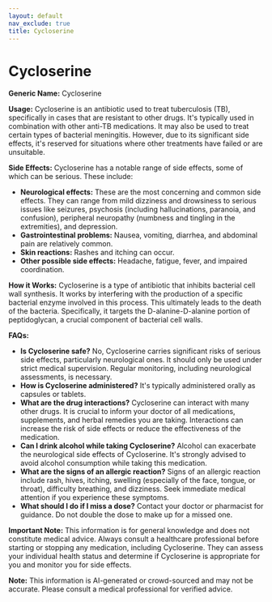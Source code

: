 ```yaml
---
layout: default
nav_exclude: true
title: Cycloserine
---
```


# Cycloserine

**Generic Name:** Cycloserine

**Usage:** Cycloserine is an antibiotic used to treat tuberculosis (TB), specifically in cases that are resistant to other drugs.  It's typically used in combination with other anti-TB medications. It may also be used to treat certain types of bacterial meningitis.  However, due to its significant side effects, it's reserved for situations where other treatments have failed or are unsuitable.

**Side Effects:** Cycloserine has a notable range of side effects, some of which can be serious.  These include:

* **Neurological effects:**  These are the most concerning and common side effects. They can range from mild dizziness and drowsiness to serious issues like seizures, psychosis (including hallucinations, paranoia, and confusion), peripheral neuropathy (numbness and tingling in the extremities), and depression.
* **Gastrointestinal problems:** Nausea, vomiting, diarrhea, and abdominal pain are relatively common.
* **Skin reactions:** Rashes and itching can occur.
* **Other possible side effects:**  Headache, fatigue, fever, and impaired coordination.


**How it Works:** Cycloserine is a type of antibiotic that inhibits bacterial cell wall synthesis. It works by interfering with the production of a specific bacterial enzyme involved in this process. This ultimately leads to the death of the bacteria.  Specifically, it targets the D-alanine-D-alanine portion of peptidoglycan, a crucial component of bacterial cell walls.

**FAQs:**

* **Is Cycloserine safe?** No, Cycloserine carries significant risks of serious side effects, particularly neurological ones.  It should only be used under strict medical supervision.  Regular monitoring, including neurological assessments, is necessary.
* **How is Cycloserine administered?** It's typically administered orally as capsules or tablets.
* **What are the drug interactions?** Cycloserine can interact with many other drugs. It is crucial to inform your doctor of all medications, supplements, and herbal remedies you are taking.  Interactions can increase the risk of side effects or reduce the effectiveness of the medication.
* **Can I drink alcohol while taking Cycloserine?**  Alcohol can exacerbate the neurological side effects of Cycloserine.  It's strongly advised to avoid alcohol consumption while taking this medication.
* **What are the signs of an allergic reaction?**  Signs of an allergic reaction include rash, hives, itching, swelling (especially of the face, tongue, or throat), difficulty breathing, and dizziness. Seek immediate medical attention if you experience these symptoms.
* **What should I do if I miss a dose?**  Contact your doctor or pharmacist for guidance. Do not double the dose to make up for a missed one.


**Important Note:** This information is for general knowledge and does not constitute medical advice.  Always consult a healthcare professional before starting or stopping any medication, including Cycloserine.  They can assess your individual health status and determine if Cycloserine is appropriate for you and monitor you for side effects.


**Note:** This information is AI-generated or crowd-sourced and may not be accurate. Please consult a medical professional for verified advice.
